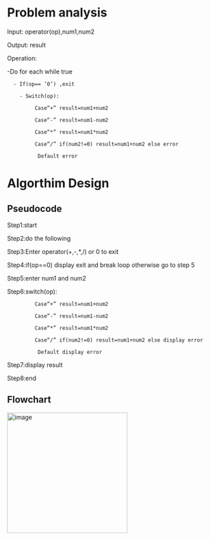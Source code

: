 # Problem analysis
Input: operator(op),num1,num2

Output: result

Operation: 

-Do for each while true

      - If(op== ‘0’) ,exit 
      
        - Switch(op): 
        
             Case“+” result=num1+num2
             
             Case“-” result=num1-num2
             
             Case“*” result=num1*num2
             
             Case“/” if(num2!=0) result=num1+num2 else error
             
              Default error
# Algorthim Design

## Pseudocode

Step1:start

Step2:do the following

Step3:Enter operator(+,-,*,/) or 0 to exit

Step4:if(op==0) display exit and break loop otherwise go to step 5

Step5:enter num1 and num2

Step6:switch(op):

             Case“+” result=num1+num2
             
             Case“-” result=num1-num2
             
             Case“*” result=num1*num2
             
             Case“/” if(num2!=0) result=num1+num2 else display error
             
              Default display error

Step7:display result

Step8:end

## Flowchart

<img width="281" alt="image" src="https://github.com/SWEG-2015EC-Batch/Free-Thinkers/assets/149039271/98b89333-ccf7-4e42-9a13-715f8783281e">
